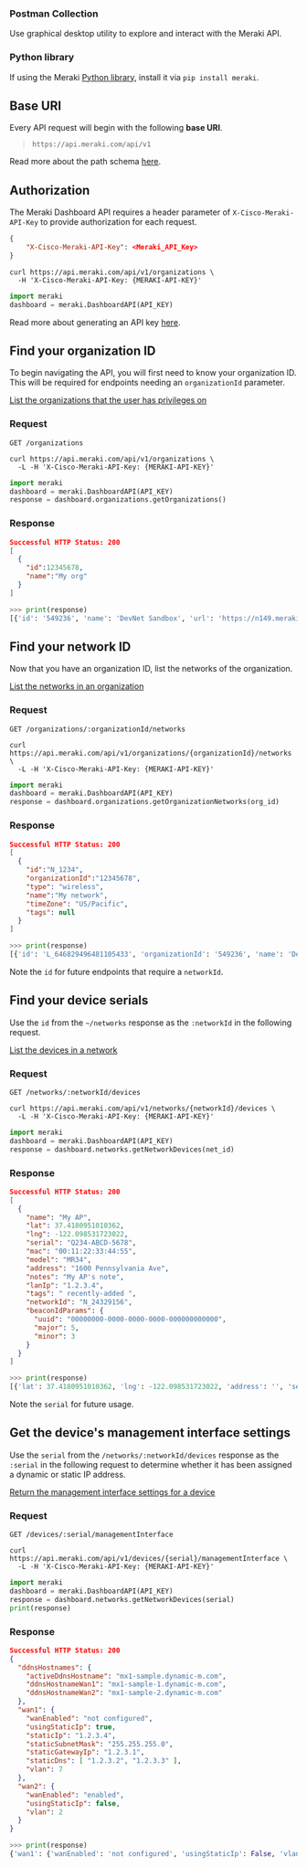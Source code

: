 

### Postman Collection

Use graphical desktop utility to explore and interact with the Meraki API.

<div class="postman-run-button"
data-postman-action="collection/import"
data-postman-var-1="c751ca894f2eed4c4cbd"></div>
<script type="text/javascript">
  (function (p,o,s,t,m,a,n) {
    !p[s] && (p[s] = function () { (p[t] || (p[t] = [])).push(arguments); });
    !o.getElementById(s+t) && o.getElementsByTagName("head")[0].appendChild((
      (n = o.createElement("script")),
      (n.id = s+t), (n.async = 1), (n.src = m), n
    ));
  }(window, document, "_pm", "PostmanRunObject", "https://run.pstmn.io/button.js"));
</script>

### Python library

If using the Meraki [Python library](pythonLibrary.md), install it via `pip install meraki`.

## Base URI

Every API request will begin with the following **base URI**. 

> `https://api.meraki.com/api/v1`

Read more about the path schema [here](PathSchema.md).

## Authorization

The Meraki Dashboard API requires a header parameter of `X-Cisco-Meraki-API-Key` to provide authorization for each request.
 
```json
{
	"X-Cisco-Meraki-API-Key": <Meraki_API_Key>
}
```

```curl
curl https://api.meraki.com/api/v1/organizations \
  -H 'X-Cisco-Meraki-API-Key: {MERAKI-API-KEY}'
```

```Python
import meraki
dashboard = meraki.DashboardAPI(API_KEY)
```

Read more about generating an API key [here](Authorization.md).

## Find your organization ID 

To begin navigating the API, you will first need to know your organization ID. This will be required for endpoints needing an `organizationId` parameter.

[List the organizations that the user has privileges on](##!get-organizations)


### Request
`GET /organizations` 

```cURL
curl https://api.meraki.com/api/v1/organizations \
  -L -H 'X-Cisco-Meraki-API-Key: {MERAKI-API-KEY}'
```

```Python
import meraki
dashboard = meraki.DashboardAPI(API_KEY)
response = dashboard.organizations.getOrganizations()
```

### Response
```json
Successful HTTP Status: 200
[
  {
    "id":12345678,
    "name":"My org"
  }
]
```

```Python
>>> print(response)
[{'id': '549236', 'name': 'DevNet Sandbox', 'url': 'https://n149.meraki.com/o/-t35Mb/manage/organization/overview'}]
```

## Find your network ID

Now that you have an organization ID, list the networks of the organization. 
 
[List the networks in an organization](##!get-organization-networks)

### Request
`GET /organizations/:organizationId/networks`

```cURL
curl https://api.meraki.com/api/v1/organizations/{organizationId}/networks \
  -L -H 'X-Cisco-Meraki-API-Key: {MERAKI-API-KEY}'
```

```Python
import meraki
dashboard = meraki.DashboardAPI(API_KEY)
response = dashboard.organizations.getOrganizationNetworks(org_id)
```

### Response
```json
Successful HTTP Status: 200
[
  {
    "id":"N_1234",
    "organizationId":"12345678",
    "type": "wireless",
    "name":"My network",
    "timeZone": "US/Pacific",
    "tags": null
  }
]
```

```Python
>>> print(response)
[{'id': 'L_646829496481105433', 'organizationId': '549236', 'name': 'DevNet Sandbox Always on READ ONLY', 'timeZone': 'America/Los_Angeles', 'tags': None, 'productTypes': ['appliance', 'switch', 'wireless'], 'type': 'combined', 'disableMyMerakiCom': False, 'disableRemoteStatusPage': True}]
```

Note the `id` for future endpoints that require a `networkId`.

## Find your device serials
 Use the `id` from the `~/networks` response as the `:networkId`  in the following request.
 
[List the devices in a network](##!get-network-devices)

### Request
`GET /networks/:networkId/devices`

```cURL
curl https://api.meraki.com/api/v1/networks/{networkId}/devices \
  -L -H 'X-Cisco-Meraki-API-Key: {MERAKI-API-KEY}'
```

```Python
import meraki
dashboard = meraki.DashboardAPI(API_KEY)
response = dashboard.networks.getNetworkDevices(net_id)
```

### Response
```json
Successful HTTP Status: 200
[
  {
    "name": "My AP",
    "lat": 37.4180951010362,
    "lng": -122.098531723022,
    "serial": "Q234-ABCD-5678",
    "mac": "00:11:22:33:44:55",
    "model": "MR34",
    "address": "1600 Pennsylvania Ave",
    "notes": "My AP's note",
    "lanIp": "1.2.3.4",
    "tags": " recently-added ",
    "networkId": "N_24329156",
    "beaconIdParams": {
      "uuid": "00000000-0000-0000-0000-000000000000",
      "major": 5,
      "minor": 3
    }
  }
]
```

```Python
>>> print(response)
[{'lat': 37.4180951010362, 'lng': -122.098531723022, 'address': '', 'serial': 'Q2QN-9J8L-SLPD', 'mac': 'e0:55:3d:17:d4:23', 'wan1Ip': '10.10.10.106', 'wan2Ip': None, 'lanIp': '10.10.10.106', 'url': 'https://n149.meraki.com/DevNet-Sandbox-A/n/hZB0Gcvc/manage/nodes/new_list/246656701813795', 'networkId': 'L_646829496481105433', 'model': 'MX65', 'firmware': 'wired-14-40', 'floorPlanId': None}, {'lat': 37.4180951010362, 'lng': -122.098531723022, 'address': '', 'serial': 'Q2HP-F5K5-R88R', 'mac': '88:15:44:df:f3:af', 'lanIp': '192.168.128.2', 'url': 'https://n149.meraki.com/DevNet-Sandbox-A/n/E8DpVavc/manage/nodes/new_list/149624931218351', 'networkId': 'L_646829496481105433', 'model': 'MS220-8P', 'switchProfileId': None, 'firmware': 'switch-11-22', 'floorPlanId': None}, {'lat': 37.4180951010362, 'lng': -122.098531723022, 'address': '', 'serial': 'Q2MD-BHHS-5FDL', 'mac': '88:15:44:60:21:10', 'lanIp': None, 'url': 'https://n149.meraki.com/DevNet-Sandbox-A/n/XT0N4cvc/manage/nodes/new_list/149624922841360', 'networkId': 'L_646829496481105433', 'model': 'MR53', 'firmware': 'wireless-25-14', 'floorPlanId': None}]
```
Note the `serial` for future usage.

## Get the device's management interface settings
 Use the `serial` from the `/networks/:networkId/devices` response as the `:serial`  in the following request to determine whether it has been assigned a dynamic or static IP address.

[Return the management interface settings for a device](##!get-device-management-interface)

### Request
`GET /devices/:serial/managementInterface`

```cURL
curl https://api.meraki.com/api/v1/devices/{serial}/managementInterface \
  -L -H 'X-Cisco-Meraki-API-Key: {MERAKI-API-KEY}'
```

```Python
import meraki
dashboard = meraki.DashboardAPI(API_KEY)
response = dashboard.networks.getNetworkDevices(serial)
print(response)
```

### Response
```json
Successful HTTP Status: 200
{
  "ddnsHostnames": {
    "activeDdnsHostname": "mx1-sample.dynamic-m.com",
    "ddnsHostnameWan1": "mx1-sample-1.dynamic-m.com",
    "ddnsHostnameWan2": "mx1-sample-2.dynamic-m.com"
  },
  "wan1": {
    "wanEnabled": "not configured",
    "usingStaticIp": true,
    "staticIp": "1.2.3.4",
    "staticSubnetMask": "255.255.255.0",
    "staticGatewayIp": "1.2.3.1",
    "staticDns": [ "1.2.3.2", "1.2.3.3" ],
    "vlan": 7
  },
  "wan2": {
    "wanEnabled": "enabled",
    "usingStaticIp": false,
    "vlan": 2
  }
}
```

```Python
>>> print(response)
{'wan1': {'wanEnabled': 'not configured', 'usingStaticIp': False, 'vlan': None}, 'wan2': {'wanEnabled': 'not configured', 'usingStaticIp': False, 'vlan': None}, 'ddnsHostnames': {'activeDdnsHostname': 'dnsmb0-wired-mttrcvbqjp.dynamic-m.com', 'ddnsHostnameWan1': 'dnsmb0-wired-mttrcvbqjp-1.dynamic-m.com', 'ddnsHostnameWan2': 'dnsmb0-wired-mttrcvbqjp-2.dynamic-m.com'}}
```